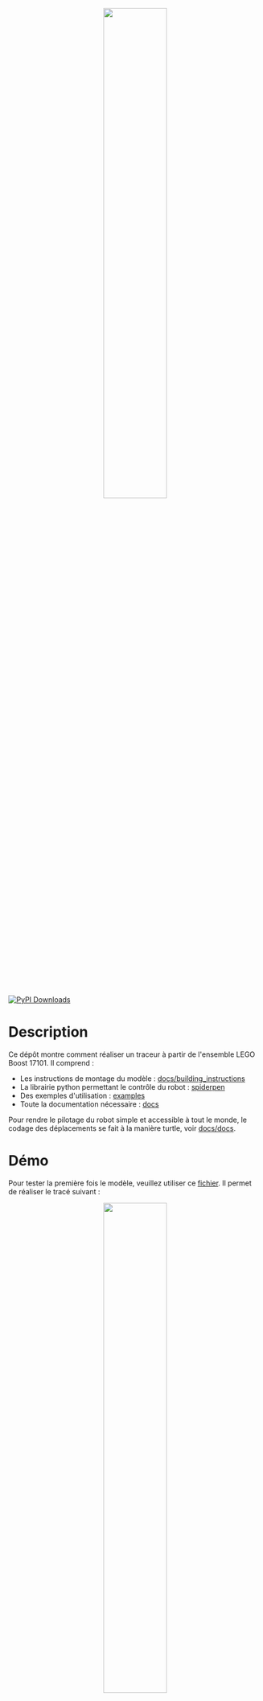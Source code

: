 <p align="center" width="100%">
    <img width="50%" src="https://user-images.githubusercontent.com/93446869/179218640-bc38fe10-068a-4bd8-b7af-3a2945f7dc68.jpg">
</p>

[![PyPI Downloads](https://img.shields.io/pypi/dm/spiderpen.svg?label=PyPI%20downloads)](
https://pypi.org/project/spiderpen/)

# Description

Ce dépôt montre comment réaliser un traceur à partir de l'ensemble LEGO Boost 17101. Il comprend :
- Les instructions de montage du modèle : [docs/building_instructions](https://github.com/valentin-burillier/spiderpen/blob/main/docs/building_instructions.pdf)
- La librairie python permettant le contrôle du robot : [spiderpen](https://github.com/valentin-burillier/spiderpen/tree/main/spiderpen)
- Des exemples d'utilisation : [examples](https://github.com/valentin-burillier/spiderpen/tree/main/examples)
- Toute la documentation nécessaire : [docs](https://github.com/valentin-burillier/spiderpen/tree/main/docs)

Pour rendre le pilotage du robot simple et accessible à tout le monde, le codage des déplacements se fait à la manière turtle, voir [docs/docs](https://github.com/valentin-burillier/spiderpen/blob/main/docs/docs.md).

# Démo

Pour tester la première fois le modèle, veuillez utiliser ce [fichier](https://github.com/valentin-burillier/spiderpen/tree/main/test/demo.py). Il permet de réaliser le tracé suivant :

<p align="center" width="100%">
    <img width="50%" src="https://user-images.githubusercontent.com/93446869/179033485-693fdbc0-0fcc-4398-8c2a-5bdf4143ba4c.jpg">
</p>

Cela permet de mettre en évidence / vérifier :
- La bonne communication entre l'ordinateur et le Hub.
- La rectitude des lignes tracées.
- L'accesibilité à la zone maximale de dessin.

- Le respect des longueurs de chacun des rubans : `L_G` et `L_D`.
- Le respect des longueurs tracées : Dx correspond à une demi-longueur à l'horizontale et Dy une demi-longueur à la verticale.

Chacun de ces critères n'est pas vérifié parfaitemt par le modèle. Ils dépendent principalement des mesures initiales des longueurs des rubans `L_Gi` et `LD_i` (Voir [docs/docs](https://github.com/valentin-burillier/spiderpen/blob/main/docs/docs.md) pour plus d'info).
En général, les lignes ne sont pas parfaitement rectilignes. Il y a une déviation. Et les longueurs sont conformes à 2-3% près.

Si l'étalonnage correspond à vos attentes en matière de qualité de tracé, vous pouvez utiliser les valeurs affichées pour `L_G` et `L_D` comme longueurs initiales pour la prochaine connexion.

# Exemples

<p align="center" width="100%">
    <img width="49%" src="https://user-images.githubusercontent.com/93446869/179190675-196e5ab6-85cf-4cc2-a4e9-f096deb4ad0e.jpg">
    <img width="49%" src="https://user-images.githubusercontent.com/93446869/179230298-3e1befce-dc5f-41f2-b96f-3180ed821823.jpg">    
</p>


# Installation

_Veuillez noter que la bibliothèque `pylgbst` nécessite l'installation de bibliothèques pour le contrôle Bluetooth comme indiqué [ici](https://github.com/undera/pylgbst/blob/master/README.md)._

Installez la bibliothèque "spiderpen" comme cela :
```bash
pip install spiderpen
```

# Disclamer

- Ce modèle reste compliqué à mettre en place d'un point de vue hardware : Il peut se décrocher, se démonter et les rubans peuvent s'emmêler. Soyez patient !
- La bibliothèque n'est pas parfaite, des bugs peuvent avoir lieu. Dans ce cas, merci de les signaler pour pouvoir les résoudre.
- Des fautes d'orthographe ou des imprécisions peuvent également se cacher dans ce dépôt. 
- Partagez les applications cool que vous avez faites ( :

# TODO

- Rédiger le fichier documentant le fonctionnement de l'algorithme de déplacement
- "Angliser" le tout

# Références

- https://www.youtube.com/watch?v=HU9SaCFnCng / https://www.youtube.com/watch?v=5x0n29MjIi8 - Les vidéos qui ont inspiré ce dépôt.
- https://github.com/undera/pylgbst - La librairie permettant le contrôle du Hub.
